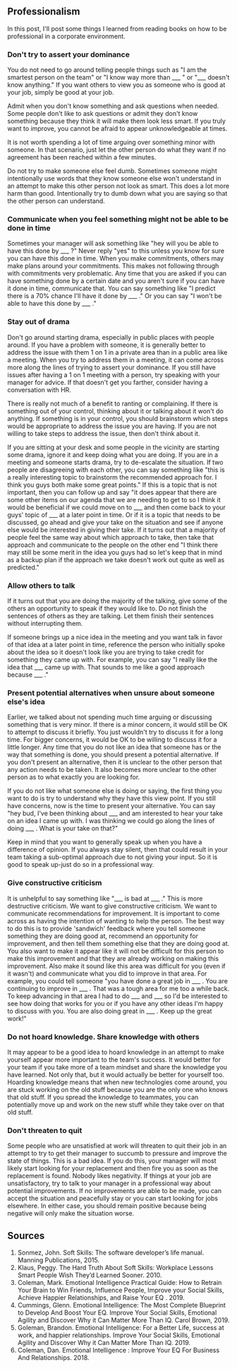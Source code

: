 ## Professionalism
In this post, I'll post some things I learned from reading books on how to be professional in a corporate environment.

### Don't try to assert your dominance
You do not need to go around telling people things such as "I am the smartest person on the team" or "I know way more than ___ " or "___ doesn't know anything." If you want others to view you as someone who is good at your job, simply be good at your job.

Admit when you don't know something and ask questions when needed. Some people don't like to ask questions or admit they don't know something because they think it will make them look less smart. If you truly want to improve, you cannot be afraid to appear unknowledgeable at times.

It is not worth spending a lot of time arguing over something minor with someone. In that scenario, just let the other person do what they want if no agreement has been reached within a few minutes.

Do not try to make someone else feel dumb. Sometimes someone might intentionally use words that they know someone else won't understand in an attempt to make this other person not look as smart. This does a lot more harm than good. Intentionally try to dumb down what you are saying so that the other person can understand.

### Communicate when you feel something might not be able to be done in time
Sometimes your manager will ask something like "hey will you be able to have this done by ___ ?" Never reply "yes" to this unless you know for sure you can have this done in time. When you make commitments, others may make plans around your commitments. This makes not following through with commitments very problematic. Any time that you are asked if you can have something done by a certain date and you aren't sure if you can have it done in time, communicate that. You can say something like "I predict there is a 70% chance I'll have it done by ___ ." Or you can say "I won't be able to have this done by ___ ." 

### Stay out of drama
Don't go around starting drama, especially in public places with people around. If you have a problem with someone, it is generally better to address the issue with them 1 on 1 in a private area than in a public area like a meeting. When you try to address them in a meeting, it can come across more along the lines of trying to assert your dominance. If you still have issues after having a 1 on 1 meeting with a person, try speaking with your manager for advice. If that doesn't get you farther, consider having a conversation with HR.

There is really not much of a benefit to ranting or complaining. If there is something out of your control, thinking about it or talking about it won't do anything. If something is in your control, you should brainstorm which steps would be appropriate to address the issue you are having. If you are not willing to take steps to address the issue, then don't think about it.

If you are sitting at your desk and some people in the vicinity are starting some drama, ignore it and keep doing what you are doing. If you are in a meeting and someone starts drama, try to de-escalate the situation. If two people are disagreeing with each other, you can say something like "this is a really interesting topic to brainstorm the recommended approach for. I think you guys both make some great points." If this is a topic that is not important, then you can follow up and say "it does appear that there are some other items on our agenda that we are needing to get to so I think it would be beneficial if we could move on to ___ and then come back to your guys' topic of ___ at a later point in time. Or if it is a topic that needs to be discussed, go ahead and give your take on the situation and see if anyone else would be interested in giving their take. If it turns out that a majority of people feel the same way about which approach to take, then take that approach and communicate to the people on the other end "I think there may still be some merit in the idea you guys had so let's keep that in mind as a backup plan if the approach we take doesn't work out quite as well as predicted."

### Allow others to talk
If it turns out that you are doing the majority of the talking, give some of the others an opportunity to speak if they would like to.  Do not finish the sentences of others as they are talking. Let them finish their sentences without interrupting them.

If someone brings up a nice idea in the meeting and you want talk in favor of that idea at a later point in time, reference the person who initially spoke about the idea so it doesn't look like you are trying to take credit for something they came up with. For example, you can say "I really like the idea that ___ came up with. That sounds to me like a good approach because ___ ."

### Present potential alternatives when unsure about someone else's idea
Earlier, we talked about not spending much time arguing or discussing something that is very minor. If there is a minor concern, it would still be OK to attempt to discuss it briefly. You just wouldn't try to discuss it for a long time. For bigger concerns, it would be OK to be willing to discuss it for a little longer. Any time that you do not like an idea that someone has or the way that something is done, you should present a potential alternative. If you don't present an alternative, then it is unclear to the other person that any action needs to be taken. It also becomes more unclear to the other person as to what exactly you are looking for. 

If you do not like what someone else is doing or saying, the first thing you want to do is try to understand why they have this view point. If you still have concerns, now is the time to present your alternative. You can say "hey bud, I've been thinking about ___ and am interested to hear your take on an idea I came up with. I was thinking we could go along the lines of doing ___ . What is your take on that?"

Keep in mind that you want to generally speak up when you have a difference of opinion. If you always stay silent, then that could result in your team taking a sub-optimal approach due to not giving your input. So it is good to speak up-just do so in a professional way.

### Give constructive criticism
It is unhelpful to say something like "___ is bad at ___ ." This is more destructive criticism. We want to give constructive criticism. We want to communicate recommendations for improvement. It is important to come across as having the intention of wanting to help the person. The best way to do this is to provide 'sandwich' feedback where you tell someone something they are doing good at, recommend an opportunity for improvement, and then tell them something else that they are doing good at. You also want to make it appear like it will not be difficult for this person to make this improvement and that they are already working on making this improvement. Also make it sound like this area was difficult for you (even if it wasn't) and communicate what you did to improve in that area. For example, you could tell someone "you have done a great job in ___ . You are continuing to improve in ___ . That was a tough area for me too a while back. To keep advancing in that area I had to do ___ and ___ so I'd be interested to see how doing that works for you or if you have any other ideas I'm happy to discuss with you. You are also doing great in ___ . Keep up the great work!" 

### Do not hoard knowledge. Share knowledge with others
It may appear to be a good idea to hoard knowledge in an attempt to make yourself appear more important to the team's success. It would better for your team if you take more of a team mindset and share the knowledge you have learned. Not only that, but it would actually be better for yourself too. Hoarding knowledge means that when new technologies come around, you are stuck working on the old stuff because you are the only one who knows that old stuff. If you spread the knowledge to teammates, you can potentially move up and work on the new stuff while they take over on that old stuff.

### Don't threaten to quit
Some people who are unsatisfied at work will threaten to quit their job in an attempt to try to get their manager to succumb to pressure and improve the state of things. This is a bad idea. If you do this, your manager will most likely start looking for your replacement and then fire you as soon as the replacement is found. Nobody likes negativity. If things at your job are unsatisfactory, try to talk to your manager in a professional way about potential improvements. If no improvements are able to be made, you can accept the situation and peacefully stay or you can start looking for jobs elsewhere. In either case, you should remain positive because being negative will only make the situation worse.

## Sources
1. Sonmez, John. Soft Skills: The software developer’s life manual. Manning Publications, 2015.  
1. Klaus, Peggy. The Hard Truth About Soft Skills: Workplace Lessons Smart People Wish They’d Learned Sooner. 2010.  
1. Coleman, Mark. Emotional Intelligence Practical Guide: How to Retrain Your Brain to Win Friends, Influence People, Improve your Social Skills, Achieve Happier Relationships, and Raise Your EQ . 2019.  
1. Cummings, Glenn. Emotional Intelligence: The Most Complete Blueprint to Develop And Boost Your EQ. Improve Your Social Skills, Emotional Agility and Discover Why it Can Matter More Than IQ. Carol Brown, 2019.  
1. Goleman, Brandon. Emotional Intelligence: For a Better Life, success at work, and happier relationships. Improve Your Social Skills, Emotional Agility and Discover Why it Can Matter More Than IQ. 2019.  
1.  Coleman, Dan. Emotional Intelligence : Improve Your EQ For Business And Relationships. 2018.  

